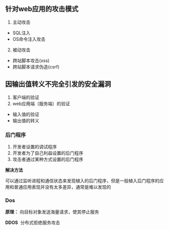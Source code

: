 ## 针对web应用的攻击模式

1. 主动攻击

  + SQL注入
  + OS命令注入攻击

2. 被动攻击

  + 跨站脚本攻击(xss)
  + 跨站脚本请求伪造(csrf)
  
## 因输出值转义不完全引发的安全漏洞

1. 客户端的验证
2. web应用端（服务端）的验证
+ 输入值的验证
+ 输出值的转义


### 后门程序

1. 开发者设置的调试程序
2. 开发者为了自己利益设置的后门程序
3. 攻击者通过某种方式设置的后门程序

**解决方法**

可以通过监听进程和通信状态来发现植入的后门程序，但是一般植入后门程序的应用和普通应用表现并没有太多差异，通常是难以发现的

### Dos

**原理：**
 向目标对象发送海量请求，使其停止服务
 
**DDOS**  分布式拒绝服务攻击
